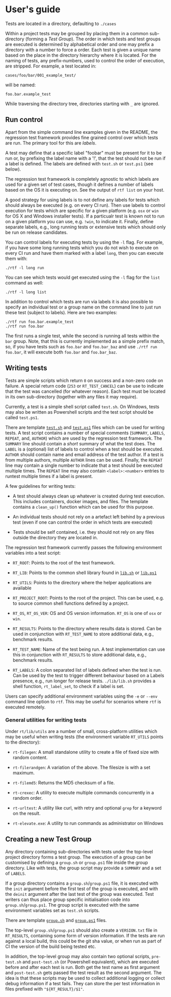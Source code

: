 # User's guide

Tests are located in a directory, defaulting to `./cases`

Within a project tests may be grouped by placing them in a
common sub-directory (forming a _Test Group_).  The order in which
tests and test groups are executed is determined by alphabetical order
and one may prefix a directory with a number to force a order. Each
test is given a unique name based on the place in the directory
hierarchy where it is located.  For the naming of tests, any
prefix-numbers, used to control the order of execution, are
stripped. For example, a test located in:

```
cases/foo/bar/001_example_test/
```

will be named:

```
foo.bar.example_test
```

While traversing the directory tree, directories starting with `_` are
ignored.

## Run control

Apart from the simple command line examples given in the README,
the regression test framework provides fine grained control over which 
tests are run.  The primary tool for this are _labels_.

A test may define that a specific label "foobar" must be present for
it to be run or, by prefixing the label name with a '!', that the test
should not be run if a label is defined. The labels are defined with
`test.sh` or `test.ps1` (see below).

The regression test framework is completely agnostic to which labels
are used for a given set of test cases, though it defines a number of
labels based on the OS it is executing on. See the output of `rtf
list` on your host.

A good strategy for using labels is to not define any labels for tests
which should always be executed (e.g. on every CI run).  Then use
labels to control execution for tests which are specific for a given
platform (e.g. `osx` or `win` for OS X and Windows installer tests).
If a particualr test is known not to run on a given platform you can
use, e.g. `!win`, to indicate it.  Finally, define separate labels,
e.g., long running tests or extensive tests which should only be run
on release candidates.

You can control labels for executing tests by using the `-l` flag.
For example, if you have some long running tests which you do not wish
to execute on every CI run and have them marked with a label `long`,
then you can execute them with:

```
./rtf -l long run
```

You can see which tests would get executed using the `-l` flag for the
`list` command as well:

```
./rtf -l long list
```

In addition to control which tests are run via labels it is also
possible to specify an individual test or a group name on the command
line to just run these test (subject to labels).  Here are two
examples:

```
./rtf run foo.bar.example_test
./rtf run foo.bar
```

The first runs a single test, while the second is running all tests
within the `bar` group. Note, that this is currently implemented as
a simple prefix match, so, if you have tests such as `foo.bar` and
`foo.bar_baz` and use `./rtf run foo.bar`, it will execute both
`foo.bar` and `foo.bar_baz`.


## Writing tests

Tests are simple scripts which return `0` on success and a non-zero
code on failure.  A special return code (`253` or `RT_TEST_CANCEL`)
can be use to indicate that the test was cancelled (for whatever
reason).  Each test must be located in its own sub-directory (together
with any files it may require).

Currently, a test is a simple shell script called `test.sh`. On
Windows, tests may also be written as Powershell scripts and the test
script should be called `test.ps1`.

There are template [`test.sh`](../etc/templates/test.sh) and
[`test.ps1`](../etc/templates/test.ps1) files which can be used for
writing tests. A test script contains a number of special comments
(`SUMMARY`, `LABELS`, `REPEAT`, and, `AUTHOR`) which are used by the
regression test framework. The `SUMMARY` line should contain a *short*
summary of what the test does. The `LABEL` is a (optional) list of
labels to control when a test should be executed.  `AUTHOR` should
contain name and email address of the test author.  If a test is from
multiple authors, multiple `AUTHOR` lines can be used.  Finally, the
`REPEAT` line may contain a single number to indicate that a test
should be executed multiple times.  The `REPEAT` line may also contain
`<label>:<number>` entries to runtest multiple times if a label is
present.

A few guidelines for writing tests:

- A test should always clean up whatever is created during test
  execution. This includes containers, docker images, and files. The
  template contains a `clean_up()` function which can be used for this
  purpose.

- An individual tests should not rely on a artefact left behind by a
  previous test (even if one can control the order in which tests are
  executed)

- Tests should be self contained, i.e. they should not rely on any
  files outside the directory they are located in.

The regression test framework currently passes the following
environment variables into a test script:

- `RT_ROOT`: Points to the root of the test framework.

- `RT_LIB`: Points to the common shell library found in
  [`lib.sh`](../lib/lib.sh) or [`lib.ps1`](../lib/lib.ps1)

- `RT_UTILS`: Points to the directory where the helper applications
  are available

- `RT_PROJECT_ROOT`: Points to the root of the project. This can be
  used, e.g. to source common shell functions defined by a project.

- `RT_OS`, `RT_OS_VER`: OS and OS version information. `RT_OS` is one
  of `osx` or `win`.

- `RT_RESULTS`: Points to the directory where results data is stored.
  Can be used in conjunction with `RT_TEST_NAME` to store additional
  data, e.g., benchmark results.

- `RT_TEST_NAME`: Name of the test being run. A test implementation
  can use this in conjunction with `RT_RESULTS` to store additional
  data, e.g., benchmark results.

- `RT_LABELS`: A colon separated list of labels defined when the test
  is run. Can be used by the test to trigger different behaviour based
  on a Labels presence, e.g., run longer for release
  tests. `./lib/lib.sh` provides a shell function, `rt_label_set`, to
  check if a label is set.

Users can specify additional environment variables using the `-e` or
`--env` command line option to `rtf`.  This may be useful for
scenarios where `rtf` is executed remotely.


### General utilities for writing tests

Under `rt/lib/utils` are a number of small, cross-platform utilities
which may be useful when writing tests (the environment variable 
`RT_UTILS` points to the directory):

- `rt-filegen`: A small standalone utility to create a file of fixed
  size with random content.

- `rt-filerandgen`: A variation of the above. The filesize is with a
  set maximum.

- `rt-filemd5`: Returns the MD5 checksum of a file.

- `rt-crexec`: A utility to execute multiple commands concurrently in a
  random order.

- `rt-urltest`: A utility like curl, with retry and optional `grep` for a
  keyword on the result.

- `rt-elevate.exe`: A utility to run commands as administrator on Windows


## Creating a new Test Group

Any directory containing sub-directories with tests under the
top-level project directory forms a test group.  The execution of a
group can be customised by defining a `group.sh` or `group.ps1` file
inside the group directory.  Like with tests, the group script may
provide a `SUMMARY` and a set of `LABELS`.

If a group directory contains a `group.sh`/`group.ps1` file, it is
executed with the `init` argument before the first test of the group
is executed, and with the `deinit` argument after the last test of the
group was executed.  Test writers can thus place group specific
initialisation code into `group.sh`/`group.ps1`. The group script is
executed with the same environment variables set as `test.sh` scripts.

There are template [`group.sh`](../etc/templates/group.sh) and
[`group.ps1`](../etc/templates/group.ps1) files.

The top-level `group.sh`/`group.ps1` should also create a
`VERSION.txt` file in `RT_RESULTS`, containing some form of version
information.  If the tests are run against a local build, this could
be the git sha value, or when run as part of CI the version of the
build being tested etc.

In addition, the top-level group may also contain two optional
scripts, `pre-test.sh` and `post-test.sh` (or Powershell equivalent),
which are executed before and after each test is run.  Both get the
test name as first argument and `post-test.sh` gets passed the test
result as the second argument.  The idea is that these scripts may be
used to collect additional logging or collect debug information if a
test fails.  They can store the per test information in files prefixed
with `"${RT_RESULT}/$1"`.
